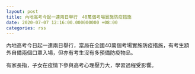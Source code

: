 ```yaml
---
layout: post
title: 內地高考今起一連兩日舉行　40萬個考場實施防疫措施
date: 2020-07-07 12:16:00.000000000 +08:00
categories: rss
---
```


內地高考今日起一連兩日舉行，當局在全國40萬個考場實施防疫措施，有考生額外自備兩個口罩入場，但亦有考生沒有多預備防疫物品。

有家長指，子女在疫情下參與高考心理壓力大，學習過程受影響。
